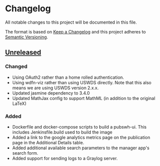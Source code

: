 # Changelog
All notable changes to this project will be documented in this file.

The format is based on [Keep a Changelog](http://keepachangelog.com/en/1.0.0/)
and this project adheres to [Semantic Versioning](http://semver.org/spec/v2.0.0.html).

## [Unreleased]
### Changed
-   Using OAuth2 rather than a home rolled authentication.
-   Using wdfn-viz rather than using USWDS directly. Note that this also means we are using USWDS version 2.x.x.
-   Updated jasmine dependency to 3.4.0
-   Updated MathJax config to support MathML (in addition to the original LaTeX)

### Added
-   Dockerfile and docker-compose scripts to build a pubswh-ui. This includes Jenkinsfile.build used to build the image
-   Added a link to the google analytics metrics page on the publication page in the Additional Details table.
-   Added additional available search parameters to the manager app's search form.
-   Added support for sending logs to a Graylog server.

[Unreleased]: https://github.com/NWQMC/WQP_UI/master